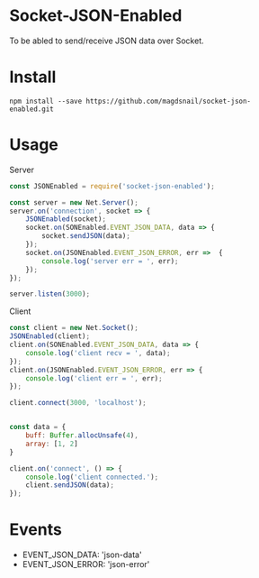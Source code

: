 # Socket-JSON-Enabled
To be abled to send/receive JSON data over Socket. 

# Install
```
npm install --save https://github.com/magdsnail/socket-json-enabled.git
```

# Usage

Server
```js
const JSONEnabled = require('socket-json-enabled');

const server = new Net.Server();
server.on('connection', socket => {
    JSONEnabled(socket);
    socket.on(SONEnabled.EVENT_JSON_DATA, data => {
        socket.sendJSON(data);
    });
    socket.on(JSONEnabled.EVENT_JSON_ERROR, err =>  {
        console.log('server err = ', err);
    });
});

server.listen(3000);
```
Client
```js
const client = new Net.Socket();
JSONEnabled(client);
client.on(SONEnabled.EVENT_JSON_DATA, data => {
    console.log('client recv = ', data);
});
client.on(JSONEnabled.EVENT_JSON_ERROR, err => {
    console.log('client err = ', err);
});

client.connect(3000, 'localhost');


const data = {
    buff: Buffer.allocUnsafe(4),
    array: [1, 2]
}

client.on('connect', () => {
    console.log('client connected.');
    client.sendJSON(data);
});
```

# Events
* EVENT_JSON_DATA: 'json-data'
* EVENT_JSON_ERROR: 'json-error'


